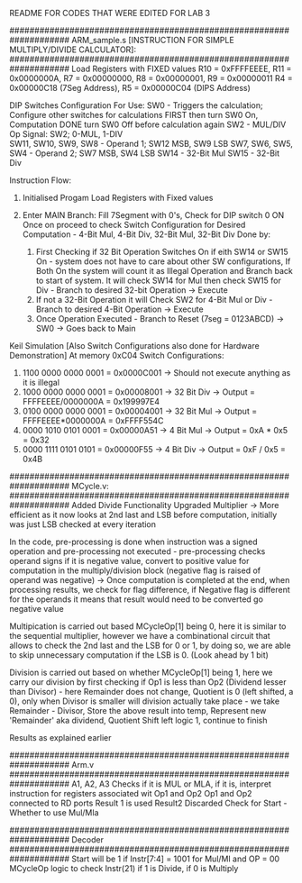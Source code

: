 README FOR CODES THAT WERE EDITED FOR LAB 3

####################################################################
ARM_sample.s [INSTRUCTION FOR SIMPLE MULTIPLY/DIVIDE CALCULATOR]:
####################################################################
Load Registers with FIXED values
R10 = 0xFFFFEEEE, R11 = 0x0000000A, R7 = 0x00000000, R8 = 0x00000001, R9 = 0x00000011
R4 = 0x00000C18 (7Seg Address), R5 = 0x00000C04 (DIPS Address)

DIP Switches Configuration For Use:
SW0 - Triggers the calculation; Configure other switches for calculations FIRST then turn SW0 On, Computation DONE turn SW0 Off before calculation again
SW2 - MUL/DIV Op Signal: SW2; 0-MUL, 1-DIV	
SW11, SW10, SW9, SW8 - Operand 1; SW12 MSB, SW9 LSB
SW7, SW6, SW5, SW4 - Operand 2; SW7 MSB, SW4 LSB
SW14 - 32-Bit Mul
SW15 - 32-Bit Div

Instruction Flow:
1. Initialised Progam Load Registers with Fixed values

2. Enter MAIN Branch: 
Fill 7Segment with 0's, Check for DIP switch 0 ON
Once on proceed to check Switch Configuration for Desired Computation - 4-Bit Mul, 4-Bit Div, 32-Bit Mul, 32-Bit Div
Done by:
	1. First Checking if 32 Bit Operation Switches On if eith SW14 or SW15 On - system does not have to care about other SW configurations, If 	Both On the system will count it as Illegal Operation and Branch back to start of system. It will check SW14 for Mul then check SW15 for 	Div - Branch to desired 32-bit Operation -> Execute
	2. If not a 32-Bit Operation it will Check SW2 for 4-Bit Mul or Div - Branch to desired 4-Bit Operation -> Execute
	3. Once Operation Executed - Branch to Reset (7seg = 0123ABCD) -> SW0 -> Goes back to Main

Keil Simulation [Also Switch Configurations also done for Hardware Demonstration]
At memory 0xC04 Switch Configurations:
1. 1100 0000 0000 0001 = 0x0000C001 -> Should not execute anything as it is illegal
2. 1000 0000 0000 0001 = 0x00008001 -> 32 Bit Div -> Output = FFFFEEEE/0000000A = 0x199997E4
3. 0100 0000 0000 0001 = 0x00004001 -> 32 Bit Mul -> Output = FFFFEEEE*0000000A = 0xFFFF554C	
4. 0000 1010 0101 0001 = 0x00000A51 -> 4 Bit Mul -> Output = 0xA * 0x5 = 0x32
5. 0000 1111 0101 0101 = 0x00000F55 -> 4 Bit Div -> Output = 0xF / 0x5 = 0x4B

####################################################################
MCycle.v:
####################################################################
Added Divide Functionality
Upgraded Multiplier -> More efficient as it now looks at 2nd last and LSB before computation, initially was just LSB checked at every iteration

In the code, pre-processing is done when instruction was a signed operation and pre-processing not executed - pre-processing checks operand signs if it is negative value, convert to positive value for computation in the multiply/division block (negative flag is raised of operand was negative) -> Once computation is completed at the end, when processing results, we check for flag difference, if Negative flag is different for the operands it means that result would need to be converted go negative value

Multipication is carried out based MCycleOp[1] being 0, here it is similar to the sequential multiplier, however we have a combinational circuit that allows to check the 2nd last and the LSB for 0 or 1, by doing so, we are able to skip unnecessary computation if the LSB is 0. (Look ahead by 1 bit)

Division is carried out based on whether MCycleOp[1] being 1, here we carry our division by first checking if Op1 is less than Op2 (Dividend lesser than Divisor) - here Remainder does not change, Quotient is 0 (left shifted, a 0), only when Divisor is smaller will division actually take place - we take Remainder - Divisor, Store the above result into temp, Represent new 'Remainder' aka dividend, Quotient Shift left logic 1, continue to finish

Results as explained earlier

####################################################################
Arm.v
####################################################################
A1, A2, A3 Checks if it is MUL or MLA, if it is, interpret instruction for registers associated wit Op1 and Op2
Op1 and Op2 connected to RD ports
Result 1 is used Result2 Discarded
Check for Start - Whether to use Mul/Mla

####################################################################
Decoder 
####################################################################
Start will be 1 if Instr[7:4] = 1001 for Mul/Ml and OP = 00
MCycleOp logic to check Instr(21) if 1 is Divide, if 0 is Multiply
